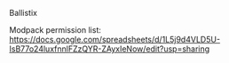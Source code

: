 Ballistix

Modpack permission list: https://docs.google.com/spreadsheets/d/1L5j9d4VLD5U-IsB77o24luxfnnlFZzQYR-ZAyxIeNow/edit?usp=sharing